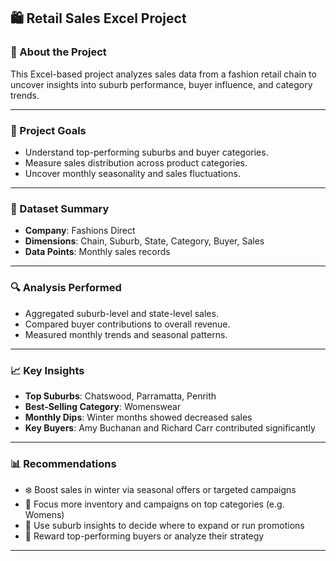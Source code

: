 ## 🛍️ Retail Sales Excel Project

### 📌 About the Project

This Excel-based project analyzes sales data from a fashion retail chain to uncover insights into suburb performance, buyer influence, and category trends.

---

### 🎯 Project Goals

- Understand top-performing suburbs and buyer categories.
- Measure sales distribution across product categories.
- Uncover monthly seasonality and sales fluctuations.

---

### 📂 Dataset Summary

- **Company**: Fashions Direct  
- **Dimensions**: Chain, Suburb, State, Category, Buyer, Sales  
- **Data Points**: Monthly sales records  

---

### 🔍 Analysis Performed

- Aggregated suburb-level and state-level sales.
- Compared buyer contributions to overall revenue.
- Measured monthly trends and seasonal patterns.

---

### 📈 Key Insights

- **Top Suburbs**: Chatswood, Parramatta, Penrith  
- **Best-Selling Category**: Womenswear  
- **Monthly Dips**: Winter months showed decreased sales  
- **Key Buyers**: Amy Buchanan and Richard Carr contributed significantly  

---

### 📊 Recommendations

- ❄️ Boost sales in winter via seasonal offers or targeted campaigns  
- 🧍 Focus more inventory and campaigns on top categories (e.g. Womens)  
- 📍 Use suburb insights to decide where to expand or run promotions  
- 🧠 Reward top-performing buyers or analyze their strategy  

---


